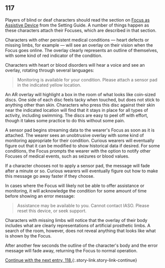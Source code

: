 ## 117

Players of blind or deaf characters should read the section on [Focus as Assistive Device](../../guide/setting/751-focus.md) from the Setting Guide.
A number of things happen as these characters attach their Focuses, which are described in that section.

Characters with other persistent medical conditions — heart defects or missing limbs, for example — will see an overlay on their vision when the Focus goes online.
The overlay clearly represents an outline of themselves, with some kind of red indicator of the condition.

Characters with heart or blood disorders will hear a voice and see an overlay, rotating through several languages:

> Monitoring is available for your condition.
> Please attach a sensor pad in the indicated yellow location.

An AR overlay will highlight a box in the room of what looks like coin-sized discs.
One side of each disc feels tacky when touched, but does not stick to anything other than skin.
Characters who press this disc against their skin near the indicated location will find that it stays in place for all types of activity, including swimming.
The discs are easy to peel off with effort, though it takes some practice to do this without some pain.

A sensor pad begins streaming data to the wearer's Focus as soon as it is attached.
The wearer sees an unobtrusive overlay with some kind of monitoring appropriate for their condition.
Curious wearers will eventually figure out that it can be modified to show historical data if desired.
For some conditions, the Focus prompts the wearer with the option to notify other Focuses of medical events, such as seizures or blood values.

If a character chooses not to apply a sensor pad, the message will fade after a minute or so.
Curious wearers will eventually figure out how to make this message go away faster if they choose.

In cases where the Focus will likely not be able to offer assistance or monitoring, it will acknowledge the condition for some amount of time before showing an error message:

> Assistance may be available to you.
> Cannot contact IASO.
> Please reset this device, or seek support.

Characters with missing limbs will notice that the overlay of their body includes what are clearly representations of artificial prosthetic limbs.
A search of the room, however, does not reveal anything that looks like what is shown by the Focus.

After another few seconds the outline of the character's body and the error message will fade away, returning the Focus to normal operation.

[Continue with the next entry, 118.](118-focus.md){:.story-link.story-link-continue}

